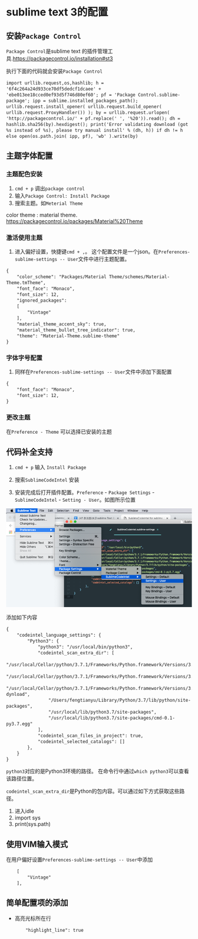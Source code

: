# sublime text 3的配置

## 安装`Package Control`

`Package Control`是sublime text 的插件管理工具.https://packagecontrol.io/installation#st3

执行下面的代码就会安装`Package Control`

```
import urllib.request,os,hashlib; h = '6f4c264a24d933ce70df5dedcf1dcaee' + 'ebe013ee18cced0ef93d5f746d80ef60'; pf = 'Package Control.sublime-package'; ipp = sublime.installed_packages_path(); urllib.request.install_opener( urllib.request.build_opener( urllib.request.ProxyHandler()) ); by = urllib.request.urlopen( 'http://packagecontrol.io/' + pf.replace(' ', '%20')).read(); dh = hashlib.sha256(by).hexdigest(); print('Error validating download (got %s instead of %s), please try manual install' % (dh, h)) if dh != h else open(os.path.join( ipp, pf), 'wb' ).write(by) 
```

## 主题字体配置

### 主题配色安装

1. `cmd + p` 调出`package control`
2. 输入`Package Control: Install Package`
3. 搜索主题。如`Meterial Theme`

color theme : material theme. https://packagecontrol.io/packages/Material%20Theme

### 激活使用主题

1. 进入偏好设置，快捷键`cmd + ,`。 这个配置文件是一个json。在`Preferences-sublime-settings -- User`文件中进行主题配置。

```
{
	"color_scheme": "Packages/Material Theme/schemes/Material-Theme.tmTheme",
	"font_face": "Monaco",
	"font_size": 12,
	"ignored_packages":
	[
		"Vintage"
	],
	"material_theme_accent_sky": true,
	"material_theme_bullet_tree_indicator": true,
	"theme": "Material-Theme.sublime-theme"
}
```

### 字体字号配置

1. 同样在`Preferences-sublime-settings -- User`文件中添加下面配置

```
{
	"font_face": "Monaco",
	"font_size": 12,
}
```

### 更改主题

在`Preference - Theme` 可以选择已安装的主题

## 代码补全支持

1. `cmd + p` 输入 `Install Package`

2. 搜索`SublimeCodeIntel` 安装

3. 安装完成后打开插件配置。`Preference` - `Package Settings` - `SublimeCodeIntel` - `Setting - User`。如图所示位置

![subliem plugin config](https://github.com/cocacola-ty/Images/blob/master/sublime_codeintel_config.png?raw=true)

添加如下内容

```
{
	"codeintel_language_settings": {
		"Python3": {
			"python3": "/usr/local/bin/python3",
			"codeintel_scan_extra_dir": [
				"/usr/local/Cellar/python/3.7.1/Frameworks/Python.framework/Versions/3.7/lib/python37.zip",
				"/usr/local/Cellar/python/3.7.1/Frameworks/Python.framework/Versions/3.7/lib/python3.7", 
				"/usr/local/Cellar/python/3.7.1/Frameworks/Python.framework/Versions/3.7/lib/python3.7/lib-dynload",
				"/Users/fengtianyu/Library/Python/3.7/lib/python/site-packages",
				"/usr/local/lib/python3.7/site-packages",
				"/usr/local/lib/python3.7/site-packages/cmd-0.1-py3.7.egg"
			],
			"codeintel_scan_files_in_project": true,
			"codeintel_selected_catalogs": []
		},
	}
}
```

`python3`对应的是Python3环境的路径。 在命令行中通过`which python3`可以查看该路径位置。

`codeintel_scan_extra_dir`是Python的包内容。可以通过如下方式获取这些路径。

1. 进入idle
2. import sys
3. print(sys.path)

## 使用VIM输入模式

在用户偏好设置`Preferences-sublime-settings -- User`中添加

```
	[
		"Vintage"
	],
```

## 简单配置项的添加

* 高亮光标所在行

	```
		"highlight_line": true
	```
